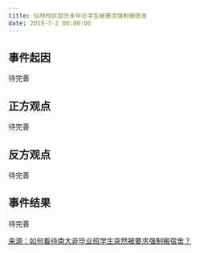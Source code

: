```yaml
---
title: 仙林校区部分未毕业学生被要求强制搬宿舍
date: 2019-7-2 00:00:00
---
```


## 事件起因

待完善

## 正方观点

待完善

## 反方观点

待完善

## 事件结果

待完善

[来源：如何看待南大非毕业班学生突然被要求强制搬宿舍？](https://www.zhihu.com/question/404616630)
